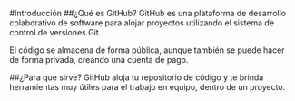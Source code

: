#Introducción
##¿Qué es GitHub?
GitHub es una plataforma de desarrollo colaborativo de software para alojar proyectos utilizando el sistema de control de versiones Git.


El código se almacena de forma pública, aunque también se puede hacer de forma privada, creando una cuenta de pago.

##¿Para que sirve?
GitHub aloja tu repositorio de código y te brinda herramientas muy útiles para el trabajo en equipo, dentro de un proyecto.
